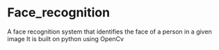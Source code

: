 # Face_recognition
A face recognition system that identifies the face of a person in a given image
It is built on python using OpenCv
